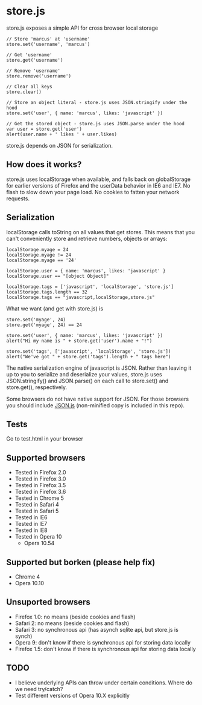 store.js
========

store.js exposes a simple API for cross browser local storage

	// Store 'marcus' at 'username'
	store.set('username', 'marcus')
	
	// Get 'username'
	store.get('username')
	
	// Remove 'username'
	store.remove('username')
	
	// Clear all keys
	store.clear()
	
	// Store an object literal - store.js uses JSON.stringify under the hood
	store.set('user', { name: 'marcus', likes: 'javascript' })
	
	// Get the stored object - store.js uses JSON.parse under the hood
	var user = store.get('user')
	alert(user.name + ' likes ' + user.likes)

store.js depends on JSON for serialization.

How does it works?
------------------
store.js uses localStorage when available, and falls back on globalStorage for earlier versions of Firefox and the userData behavior in IE6 and IE7.
No flash to slow down your page load. No cookies to fatten your network requests.

Serialization
-------------
localStorage calls toString on all values that get stores. This means that you can't conveniently store and retrieve numbers, objects or arrays:

	localStorage.myage = 24
	localStorage.myage != 24
	localStorage.myage == '24'
	
	localStorage.user = { name: 'marcus', likes: 'javascript' }
	localStorage.user == "[object Object]"
	
	localStorage.tags = ['javascript', 'localStorage', 'store.js']
	localStorage.tags.length == 32
	localStorage.tags == "javascript,localStorage,store.js"

What we want (and get with store.js) is

	store.set('myage', 24)
	store.get('myage', 24) == 24
	
	store.set('user', { name: 'marcus', likes: 'javascript' })
	alert("Hi my name is " + store.get('user').name + "!")
	
	store.set('tags', ['javascript', 'localStorage', 'store.js'])
	alert("We've got " + store.get('tags').length + " tags here")

The native serialization engine of javascript is JSON. Rather than leaving it up to you to serialize and deserialize your values, store.js uses JSON.stringify() and JSON.parse() on each call to store.set() and store.get(), respectively.

Some browsers do not have native support for JSON. For those browsers you should include [JSON.js] (non-minified copy is included in this repo).

Tests
-----
Go to test.html in your browser

Supported browsers
------------------
 - Tested in Firefox 2.0
 - Tested in Firefox 3.0
 - Tested in Firefox 3.5
 - Tested in Firefox 3.6
 - Tested in Chrome 5
 - Tested in Safari 4
 - Tested in Safari 5
 - Tested in IE6
 - Tested in IE7
 - Tested in IE8
 - Tested in Opera 10
   - Opera 10.54

Supported but borken (please help fix)
--------------------------------------
 - Chrome 4
 - Opera 10.10

Unsuported browsers
-------------------
 - Firefox 1.0: no means (beside cookies and flash)
 - Safari 2: no means (beside cookies and flash)
 - Safari 3: no synchronous api (has asynch sqlite api, but store.js is synch)
 - Opera 9: don't know if there is synchronous api for storing data locally
 - Firefox 1.5: don't know if there is synchronous api for storing data locally

TODO
----
 - I believe underlying APIs can throw under certain conditions. Where do we need try/catch?
 - Test different versions of Opera 10.X explicitly


  [JSON.js]: http://www.json.org/json2.js